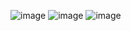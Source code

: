 ![image](https://user-images.githubusercontent.com/90608445/230724791-bec94465-2e7c-47c1-b704-40dadb8b0d5e.png)
![image](https://user-images.githubusercontent.com/90608445/230724816-b9a3e45b-c022-4648-90f8-312685805ae7.png)
![image](https://user-images.githubusercontent.com/90608445/230724858-109fbd18-9db6-4c34-87b6-73129d71419d.png)
